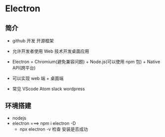 # Electron

## 简介

- github 开发 开源框架

- 允许开发者使用 Web 技术开发桌面应用

- Electron = Chromium(避免兼容问题) + Node.js(可以使用 npm 包) + Native API(跨平台)

- 可以实现 web 端 + 桌面端

- 常见 VScode Atom slack wordpress

## 环境搭建

- nodejs
- electron ===> npm i electron -D
  - npx electron -v 检查 安装是否成功

